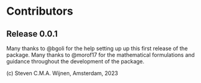 # Contributors

## Release 0.0.1
Many thanks to @bgoli for the help setting up up this first release of the package. Many thanks to @morof17 for the mathematical formulations and guidance throughout the development of the package.

(c) Steven C.M.A. Wijnen, Amsterdam, 2023